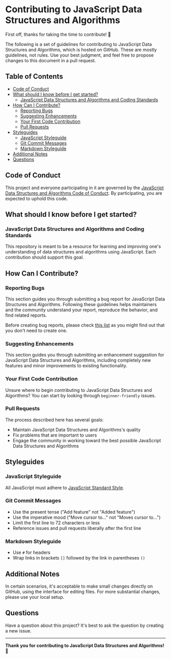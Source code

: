 # Contributing to JavaScript Data Structures and Algorithms

First off, thanks for taking the time to contribute! 🎉

The following is a set of guidelines for contributing to JavaScript Data Structures and Algorithms, which is hosted on GitHub. These are mostly guidelines, not rules. Use your best judgment, and feel free to propose changes to this document in a pull request.

## Table of Contents

- [Code of Conduct](#code-of-conduct)
- [What should I know before I get started?](#what-should-i-know-before-i-get-started)
  - [JavaScript Data Structures and Algorithms and Coding Standards](#javascript-data-structures-and-algorithms-and-coding-standards)
- [How Can I Contribute?](#how-can-i-contribute)
  - [Reporting Bugs](#reporting-bugs)
  - [Suggesting Enhancements](#suggesting-enhancements)
  - [Your First Code Contribution](#your-first-code-contribution)
  - [Pull Requests](#pull-requests)
- [Styleguides](#styleguides)
  - [JavaScript Styleguide](#javascript-styleguide)
  - [Git Commit Messages](#git-commit-messages)
  - [Markdown Styleguide](#markdown-styleguide)
- [Additional Notes](#additional-notes)
- [Questions](#questions)

## Code of Conduct

This project and everyone participating in it are governed by the [JavaScript Data Structures and Algorithms Code of Conduct](CODE_OF_CONDUCT.md). By participating, you are expected to uphold this code.

## What should I know before I get started?

### JavaScript Data Structures and Algorithms and Coding Standards

This repository is meant to be a resource for learning and improving one's understanding of data structures and algorithms using JavaScript. Each contribution should support this goal.

## How Can I Contribute?

### Reporting Bugs

This section guides you through submitting a bug report for JavaScript Data Structures and Algorithms. Following these guidelines helps maintainers and the community understand your report, reproduce the behavior, and find related reports.

Before creating bug reports, please check [this list](https://github.com/Jeetpal1/javascript-algorithms-and-data-structures/issues) as you might find out that you don't need to create one.

### Suggesting Enhancements

This section guides you through submitting an enhancement suggestion for JavaScript Data Structures and Algorithms, including completely new features and minor improvements to existing functionality.

### Your First Code Contribution

Unsure where to begin contributing to JavaScript Data Structures and Algorithms? You can start by looking through `beginner-friendly` issues.

### Pull Requests

The process described here has several goals:

- Maintain JavaScript Data Structures and Algorithms's quality
- Fix problems that are important to users
- Engage the community in working toward the best possible JavaScript Data Structures and Algorithms

## Styleguides

### JavaScript Styleguide

All JavaScript must adhere to [JavaScript Standard Style](https://standardjs.com/).

### Git Commit Messages

- Use the present tense ("Add feature" not "Added feature")
- Use the imperative mood ("Move cursor to..." not "Moves cursor to...")
- Limit the first line to 72 characters or less
- Reference issues and pull requests liberally after the first line

### Markdown Styleguide

- Use `#` for headers
- Wrap links in brackets `[]` followed by the link in parentheses `()`

## Additional Notes

In certain scenarios, it's acceptable to make small changes directly on GitHub, using the interface for editing files. For more substantial changes, please use your local setup.

## Questions

Have a question about this project? It's best to ask the question by creating a new issue.

---

**Thank you for contributing to JavaScript Data Structures and Algorithms!** 🌟
